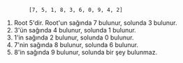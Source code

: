 ```
        [7, 5, 1, 8, 3, 6, 0, 9, 4, 2]
```
1. Root 5'dir. Root'un sağında 7 bulunur, solunda 3 bulunur.
2. 3'ün sağında 4 bulunur, solunda 1 bulunur.
3. 1'in sağında 2 bulunur, solunda 0 bulunur.
4. 7'nin sağında 8 bulunur, solunda 6 bulunur.
5. 8'in sağında 9 bulunur, solunda bir şey bulunmaz.
